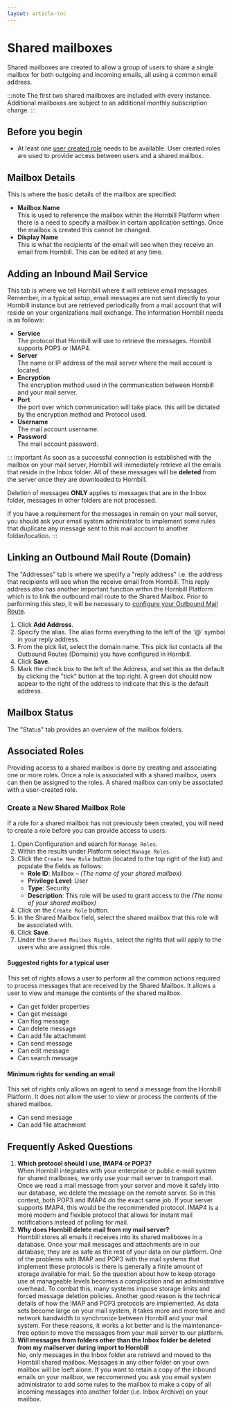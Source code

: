 ```yaml
---
layout: article-toc
---
```

# Shared mailboxes
Shared mailboxes are created to allow a group of users to share a single mailbox for both outgoing and incoming emails, all using a common email address.

:::note
The first two shared mailboxes are included with every instance. Additional mailboxes are subject to an additional monthly subscription charge.
:::


## Before you begin
* At least one [user created role](/esp-config/organizational-data/roles#user-created-roles) needs to be available.  User created roles are used to provide access between users and a shared mailbox.

## Mailbox Details
This is where the basic details of the mailbox are specified:

* **Mailbox Name**<br>This is used to reference the mailbox within the Hornbill Platform when there is a need to specify a mailbox in certain application settings. Once the mailbox is created this cannot be changed.
* **Display Name**<br>This is what the recipients of the email will see when they receive an email from Hornbill. This can be edited at any time.

## Adding an Inbound Mail Service
This tab is where we tell Hornbill where it will retrieve email messages. Remember, in a typical setup, email messages are not sent directly to your Hornbill instance but are retrieved periodically from a mail account that will reside on your organizations mail exchange. The information Hornbill needs is as follows:

* **Service**<br>The protocol that Hornbill will use to retrieve the messages. Hornbill supports POP3 or IMAP4.
* **Server**<br>The name or IP address of the mail server where the mail account is located.
* **Encryption**<br>The encryption method used in the communication between Hornbill and your mail server.
* **Port**<br> the port over which communication will take place. this will be dictated by the encryption method and Protocol used.
* **Username**<br>The mail account username.
* **Password**<br>The mail account password.

::: important
As soon as a successful connection is established with the mailbox on your mail server, Hornbill will immediately retrieve all the emails that reside in the Inbox folder.  All of these messages will be **deleted** from the server once they are downloaded to Hornbill.

Deletion of messages **ONLY** applies to messages that are in the Inbox folder, messages in other folders are not processed. 

If you have a requirement for the messages in remain on your mail server, you should ask your email system administrator to implement some rules that duplicate any message sent to this mail account to another folder/location.
:::

## Linking an Outbound Mail Route (Domain)
The "Addresses" tab is where we specify a "reply address" i.e. the address that recipients will see when the receive email from Hornbill. This reply address also has another important function within the Hornbill Platform which is to link the outbound mail route to the Shared Mailbox. Prior to performing this step, it will be necessary to [configure your Outbound Mail Route](/esp-config/email/email-domains).

1. Click **Add Address**.
1. Specify the alias. The alias forms everything to the left of the '@' symbol in your reply address.
1. From the pick list, select the domain name. This pick list contacts all the Outbound Routes (Domains) you have configured in Hornbill.
1. Click **Save**.
1. Mark the check box to the left of the Address, and set this as the default by clicking the "tick" button at the top right.
A green dot should now appear to the right of the address to indicate that this is the default address.

## Mailbox Status
The "Status" tab provides an overview of the mailbox folders.

## Associated Roles
Providing access to a shared mailbox is done by creating and associating one or more roles. Once a role is associated with a shared mailbox, users can then be assigned to the roles. A shared mailbox can only be associated with a user-created role.

### Create a New Shared Mailbox Role
If a role for a shared mailbox has not previously been created, you will need to create a role before you can provide access to users.
1. Open Configuration and search for `Manage Roles`.
1. Within the results under Platform select `Manage Roles`.
1. Click the `Create New Role` button (located to the top right of the list) and populate the fields as follows:
    * **Role ID**: Mailbox – *(The name of your shared mailbox)*
    * **Privilege Level**: User
    * **Type**: Security
    * **Description**: This role will be used to grant access to the *(The name of your shared mailbox)*
1. Click on the `Create Role` button.
1. In the Shared Mailbox field, select the shared mailbox that this role will be associated with.
1. Click **Save**.
1. Under the `Shared Mailbox Rights`, select the rights that will apply to the users who are assigned this role.

#### Suggested rights for a typical user
This set of rights allows a user to perform all the common actions required to process messages that are received by the Shared Mailbox. It allows a user to view and manage the contents of the shared mailbox.

* Can get folder properties
* Can get message
* Can flag message
* Can delete message
* Can add file attachment
* Can send message
* Can edit message
* Can search message

#### Minimum rights for sending an email
This set of rights only allows an agent to send a message from the Hornbill Platform. It does not allow the user to view or process the contents of the shared mailbox.

* Can send message
* Can add file attachment

## Frequently Asked Questions

1. **Which protocol should I use, IMAP4 or POP3?**<br>When Hornbill integrates with your enterprise or public e-mail system for shared mailboxes, we only use your mail server to transport mail. Once we read a mail message from your server and move it safely into our database, we delete the message on the remote server. So in this context, both POP3 and IMAP4 do the exact same job. If your server supports IMAP4, this would be the recommended protocol. IMAP4 is a more modern and flexible protocol that allows for instant mail notifications instead of polling for mail.
1. **Why does Hornbill delete mail from my mail server?**<br>Hornbill stores all emails it receives into its shared mailboxes in a database. Once your mail messages and attachments are in our database, they are as safe as the rest of your data on our platform. One of the problems with IMAP and POP3 with the mail systems that implement these protocols is there is generally a finite amount of storage available for mail. So the question about how to keep storage use at manageable levels becomes a complication and an administrative overhead. To combat this, many systems impose storage limits and forced message deletion policies. Another good reason is the technical details of how the IMAP and POP3 protocols are implemented. As data sets become large on your mail system, it takes more and more time and network bandwidth to synchronize between Hornbill and your mail system. For these reasons, it works a lot better and is the maintenance-free option to move the messages from your mail server to our platform.
1. **Will messages from folders other than the Inbox folder be deleted from my mailserver during import to Hornbill**<br>No, only messages in the Inbox folder are retrievd and moved to the Hornbill shared mailbox.  Messages in any other folder on your own mailbox will be loeft alone. If you want to retain a copy of the inbound emails on your mailbox, we reccomenned you ask you email system administrator to add some rules to the mailbox to make a copy of all incoming messages into another folder (i.e. Inbox Archive) on your mailbox.